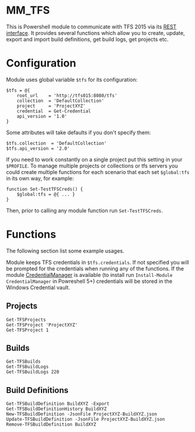 MM_TFS
======

This is Powershell module to communicate with TFS 2015 via its [REST interface](https://www.visualstudio.com/integrate/get-started/rest/basics). It provides several functions which allow you to create, update, export and import build definitions, get build logs, get projects etc.

Configuration
=============

Module uses global variable `$tfs` for its configuration:

    $tfs = @{
        root_url    = 'http://tfs015:8080/tfs'
        collection  = 'DefaultCollection'
        project     = 'ProjectXYZ'
        credential  = Get-Credential
        api_version = '1.0'
    }

Some attributes will take defaults if you don't specify them:

    $tfs.collection  = 'DefaultCollection'
    $tfs.api_version = '2.0'

If you need to work constantly on a single project put this setting in your `$PROFILE`. To manage multiple projects or collections or tfs servers you could create multiple functions for each scenario that each set `$global:tfs` in its own way, for example:

    function Set-TestTFSCreds() {
        $global:tfs = @{ ... }
    }

Then, prior to calling any module function run `Set-TestTFSCreds`.

Functions
=========

The following section list some example usages. 

Module keeps TFS credentials in `$tfs.credentials`. If not specified you will be prompted for the credentials when running any of the functions. If the module [CredentialManager](https://github.com/davotronic5000/PowerShell_Credential_Manager) is available (to install run `Install-Module CredentialManager` in Powreshell 5+) credentials will be stored in the Windows Credential vault.

Projects
--------

    Get-TFSProjects
    Get-TFSProject 'ProjectXYZ'
    Get-TFSProject 1

Builds
------

    Get-TFSBuilds
    Get-TFSBuildLogs
    Get-TFSBuildLogs 220


Build Definitions
-----------------

    Get-TFSBuildDefinition BuildXYZ -Export
    Get-TFSBuildDefinitionHistory BuildXYZ
    New-TFSBuildDefinition -JsonFile ProjectXYZ-BuildXYZ.json
    Update-TFSBuildDefinition -JsonFile ProjectXYZ-BuildXYZ.json
    Remove-TFSBuildDefinition BuildXYZ
